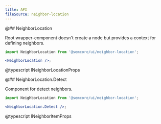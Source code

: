 ```yaml
---
title: API
fileSource: neighbor-location
---
```


@## NeighborLocation

Root wrapper-component doesn't create a node but provides a context for defining neighbors.

```jsx
import NeighborLocation from '@semcore/ui/neighbor-location';

<NeighborLocation />;
```

@typescript INeighborLocationProps

@## NeighborLocation.Detect

Component for detect neighbors.

```jsx
import NeighborLocation from '@semcore/ui/neighbor-location';

<NeighborLocation.Detect />;
```

@typescript INeighborItemProps
